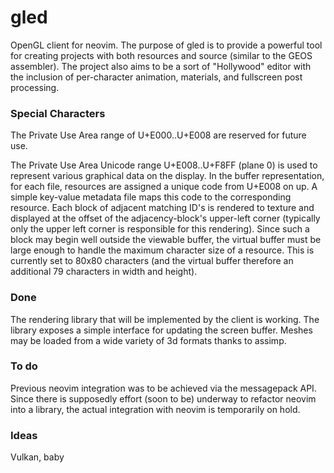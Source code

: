 # gled
OpenGL client for neovim.
The purpose of gled is to provide a powerful tool for creating projects with both resources and source (similar to the GEOS assembler).  The project also aims to be a sort of "Hollywood" editor with the inclusion of per-character animation, materials, and fullscreen post processing.  

### Special Characters
The Private Use Area range of U+E000..U+E008 are reserved for future use.

The Private Use Area Unicode range U+E008..U+F8FF (plane 0) is used to represent various graphical data on the display.
In the buffer representation, for each file, resources are assigned a unique code from U+E008 on up.  A simple key-value metadata file maps this code to the corresponding resource.
Each block of adjacent matching ID's is rendered to texture and displayed at the offset of the adjacency-block's upper-left corner (typically only the upper left corner is responsible for this rendering).  Since such a block may begin well outside the viewable buffer, the virtual buffer must be large enough to handle the maximum character size of a resource.  This is currently set to 80x80 characters (and the virtual buffer therefore an additional 79 characters in width and height).

### Done
The rendering library that will be implemented by the client is working.  The library exposes a simple interface for updating the screen buffer.  Meshes may be loaded from a wide variety of 3d formats thanks to assimp.

### To do
Previous neovim integration was to be achieved via the messagepack API.  Since there is supposedly effort (soon to be) underway to refactor neovim into a library, the actual integration with neovim is temporarily on hold.

### Ideas
Vulkan, baby
